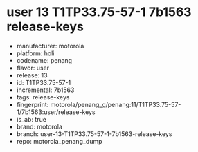 # user 13 T1TP33.75-57-1 7b1563 release-keys
- manufacturer: motorola
- platform: holi
- codename: penang
- flavor: user
- release: 13
- id: T1TP33.75-57-1
- incremental: 7b1563
- tags: release-keys
- fingerprint: motorola/penang_g/penang:11/T1TP33.75-57-1/7b1563:user/release-keys
- is_ab: true
- brand: motorola
- branch: user-13-T1TP33.75-57-1-7b1563-release-keys
- repo: motorola_penang_dump
